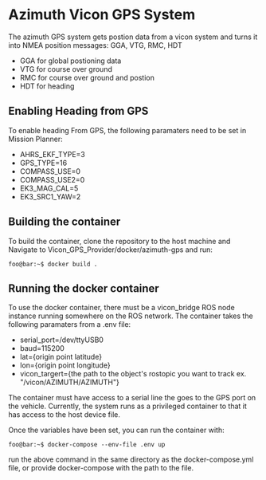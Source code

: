 # Azimuth Vicon GPS System
The azimuth GPS system gets postion data from a vicon system and turns it into NMEA position messages: GGA, VTG, RMC, HDT

- GGA for global postioning data
- VTG for course over ground
- RMC for course over ground and postion
- HDT for heading

## Enabling Heading from GPS
To enable heading From GPS, the following paramaters need to be set in Mission Planner:
		
- AHRS_EKF_TYPE=3
- GPS_TYPE=16
- COMPASS_USE=0
- COMPASS_USE2=0
- EK3_MAG_CAL=5
- EK3_SRC1_YAW=2

## Building the container
To build the container, clone the repository to the host machine and
Navigate to Vicon_GPS_Provider/docker/azimuth-gps and run:

```console
foo@bar:~$ docker build .
```

## Running the docker container
To use the docker container, there must be a vicon_bridge ROS node instance running somewhere on the ROS network. The container takes the following paramaters from a .env file:
		
- serial_port=/dev/ttyUSB0
- baud=115200
- lat={origin point latitude}
- lon={origin point longitude}
- vicon_targert={the path to the object's rostopic you want to track ex. "/vicon/AZIMUTH/AZIMUTH"}

The container must have access to a serial line the goes to the GPS port on the vehicle. Currently, the system runs as a privileged container to that it has access to the host device file.

Once the variables have been set, you can run the container with:

```console
foo@bar:~$ docker-compose --env-file .env up
```

run the above command in the same directory as the docker-compose.yml file, or provide docker-compose with the path to the file.


